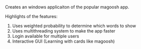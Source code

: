 Creates an windows applicaiton of the popular magoosh app.

Highlights of the features:
1. Uses weighted probability to determine which words to show
2. Uses multithreading system to make the app faster
3. Login available for multiple users
4. Interactive GUI (Learning with cards like magoosh)